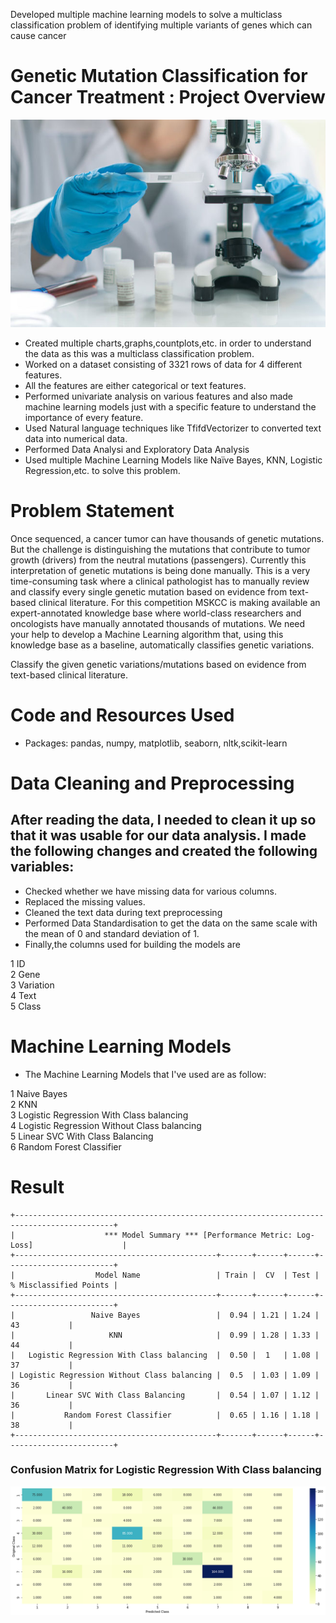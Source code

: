 
Developed multiple machine learning models to solve a multiclass classification problem of identifying multiple variants of genes which can cause cancer

# Genetic Mutation Classification for Cancer Treatment : Project Overview
![Genetic_Mutation_Classification](https://github.com/Rahul713713/Genetic_Mutation_Classification_for_Cancer_Treatment/blob/main/CancerTreatment.jpg "Genetic Mutation Classification for Cancer Treatment")
- Created multiple charts,graphs,countplots,etc. in order to understand the data as this was a multiclass classification problem.
- Worked on a dataset consisting of 3321 rows of data for 4 different features.
- All the features are either categorical or text features.
- Performed univariate analysis on various features and also made machine learning models just with a specific feature  to understand the importance of every feature.
- Used Natural language techniques like TfifdVectorizer to converted text data into numerical data.
- Performed Data Analysi and Exploratory Data Analysis
- Used multiple Machine Learning Models like Naïve Bayes, KNN, Logistic Regression,etc. to solve this problem.

# Problem Statement
Once sequenced, a cancer tumor can have thousands of genetic mutations. But the challenge is distinguishing the mutations that contribute to tumor growth (drivers) from the neutral mutations (passengers).
Currently this interpretation of genetic mutations is being done manually. This is a very time-consuming task where a clinical pathologist has to manually review and classify every single genetic mutation based on evidence from text-based clinical literature.
For this competition MSKCC is making available an expert-annotated knowledge base where world-class researchers and oncologists have manually annotated thousands of mutations.
We need your help to develop a Machine Learning algorithm that, using this knowledge base as a baseline, automatically classifies genetic variations.

Classify the given genetic variations/mutations based on evidence from text-based clinical literature.

# Code and Resources Used
- Packages: pandas, numpy, matplotlib, seaborn, nltk,scikit-learn

# Data Cleaning and Preprocessing
## After reading the data, I needed to clean it up so that it was usable for our data analysis. I made the following changes and created the following variables:
- Checked whether we have missing data for various columns.
- Replaced the missing values. 
- Cleaned the text data during text preprocessing
- Performed Data Standardisation to get the data on the same scale with the mean of 0 and standard deviation of 1.
- Finally,the columns used for building the models are

 1   ID             
 2   Gene              
 3   Variation         
 4   Text        
 5   Class                 

# Machine Learning Models
- The Machine Learning Models that I've used are as follow:

 1   Naive Bayes             
 2   KNN              
 3   Logistic Regression With Class balancing            
 4   Logistic Regression Without Class balancing         
 5   Linear SVC With Class Balancing           
 6   Random Forest Classifier      

# Result
    +--------------------------------------------------------------------------------------------+
    |                    *** Model Summary *** [Performance Metric: Log-Loss]                    |
    +---------------------------------------------+-------+------+------+------------------------+
    |                  Model Name                 | Train |  CV  | Test | % Misclassified Points |
    +---------------------------------------------+-------+------+------+------------------------+
    |                 Naive Bayes                 |  0.94 | 1.21 | 1.24 |           43           |
    |                     KNN                     |  0.99 | 1.28 | 1.33 |           44           |
    |   Logistic Regression With Class balancing  |  0.50 |  1   | 1.08 |           37           |
    | Logistic Regression Without Class balancing |  0.5  | 1.03 | 1.09 |           36           |
    |       Linear SVC With Class Balancing       |  0.54 | 1.07 | 1.12 |           36           |
    |           Random Forest Classifier          |  0.65 | 1.16 | 1.18 |           38           |
    +---------------------------------------------+-------+------+------+------------------------+

### Confusion Matrix for Logistic Regression With Class balancing 
![Genetic_Mutation_Classification](https://github.com/Rahul713713/Genetic_Mutation_Classification_for_Cancer_Treatment/blob/main/Confusion_Matrix.png "Confusion Matrix for logistic Regression with class balancing")
